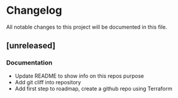 # Changelog

All notable changes to this project will be documented in this file.

## [unreleased]

### Documentation

- Update README to show info on this repos purpose
- Add git cliff into repository
- Add first step to roadmap, create a github repo using Terraform

<!-- generated by git-cliff -->
